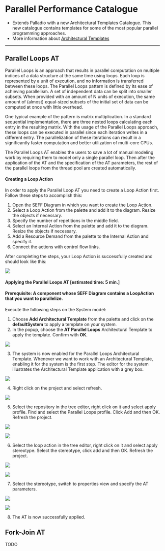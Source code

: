# Parallel Performance Catalogue

- Extends Palladio with a new Architectural Templates Catalogue. This new catalogue contains templates for some of the most popular parallel programming approaches. 
- More information about [Architectural Templates](https://sdqweb.ipd.kit.edu/wiki/Architectural_Templates)

---------
## Parallel Loops AT
Parallel Loops is an approach that results in parallel computation on multiple indices of a data structure at the same time using loops. Each loop is represented by a unit of execution, and no information is transferred between these loops. The Parallel Loops pattern is defined by its ease of achieving parallelism. A set of independent data can be split into smaller subsets. When provided with an amount of N units of execution, the same amount of (almost) equal-sized subsets of the initial set of data can be computed at once with little overhead.

One typical example of the pattern is matrix multiplication. In a standard sequential implementation, there are three nested loops calculating each entry in the resulting matrix. With the usage of the Parallel Loops approach, these loops can be executed in parallel since each iteration writes in a different entry. The parallelization of these iterations can result in a significantly faster computation and better utilization of multi-core CPUs.

The Parallel Loops AT enables the users to save a lot of manual modeling work by requiring them to model only a single parallel loop. Then after the application of the AT and the specification of the AT parameters, the rest of the parallel loops from the thread pool are created automatically.

#### Creating a Loop Action

In order to apply the Parallel Loop AT you need to create a Loop Action first. Follow these steps to accomplish this:

1. Open the SEFF Diagram in which you want to create the Loop Action.
2. Select a Loop Action from the palette and add it to the diagram. Resize the objects if necessary.
3. Specify the number of repetitions in the middle field.
4. Select an Internal Action from the palette and add it to the diagram. Resize the objects if necessary.
5. Add a Resource Demand from the palette to the Internal Action and specify it.
6. Connect the actions with control flow links.

After completing the steps, your Loop Action is successfully created and should look like this:

![](https://i.imgur.com/bc4X2LK.png)



#### Applying the Parallel Loops AT [estimated time: 5 min.]

#### Prerequisite: A component whose SEFF Diagram contains a LoopAction that you want to parallelize.

Execute the following steps on the System model: 

1. Choose **Add Architectural Template** from the palette and click on the **defaultSystem** to apply a template on your system.
1. In the popup, choose the **AT Parallel Loops** Architectural Template to apply the template. Confirm with **OK**.

![](https://i.imgur.com/vOG59l1.png)

3. The system is now enabled for the Parallel Loops Architectural Template. Whenever we want to work with an Architectural Template, enabling it for the system is the first step. The editor for the system illustrates the Architectural Template application with a grey box.

![](https://i.imgur.com/wphMVhW.png)


4. Right click on the project and select refresh.

![](https://i.imgur.com/VfvP4SM.png)


5. Select the repository in the tree editor, right click on it and select apply profile. Find and select the Parallel Loops profile. Click Add and then OK. Refresh the project.

![](https://i.imgur.com/KmawU1o.png)


![](https://i.imgur.com/4TxydZ3.png)



6. Select the loop action in the tree editor, right click on it and select apply stereotype. Select the stereotype, click add and then OK. Refresh the project.

![](https://i.imgur.com/W2YBBa4.png)


![](https://i.imgur.com/phnzU6X.png)


7. Select the stereotype, switch to properties view and specify the AT parameters.

![](https://i.imgur.com/tUKXtkc.png)

![](https://i.imgur.com/OVQTw5w.png)


8. The AT is now successfully applied.

## Fork-Join AT

TODO
